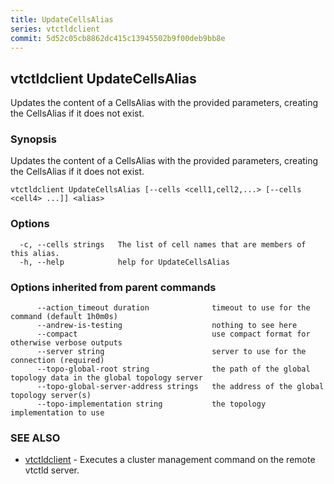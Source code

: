 ```yaml
---
title: UpdateCellsAlias
series: vtctldclient
commit: 5d52c05cb8862dc415c13945502b9f00deb9bb8e
---
```

## vtctldclient UpdateCellsAlias

Updates the content of a CellsAlias with the provided parameters, creating the CellsAlias if it does not exist.

### Synopsis

Updates the content of a CellsAlias with the provided parameters, creating the CellsAlias if it does not exist.

```
vtctldclient UpdateCellsAlias [--cells <cell1,cell2,...> [--cells <cell4> ...]] <alias>
```

### Options

```
  -c, --cells strings   The list of cell names that are members of this alias.
  -h, --help            help for UpdateCellsAlias
```

### Options inherited from parent commands

```
      --action_timeout duration              timeout to use for the command (default 1h0m0s)
      --andrew-is-testing                    nothing to see here
      --compact                              use compact format for otherwise verbose outputs
      --server string                        server to use for the connection (required)
      --topo-global-root string              the path of the global topology data in the global topology server
      --topo-global-server-address strings   the address of the global topology server(s)
      --topo-implementation string           the topology implementation to use
```

### SEE ALSO

* [vtctldclient](../)	 - Executes a cluster management command on the remote vtctld server.


